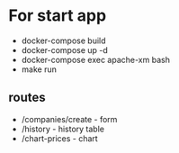 # For start app

- docker-compose build
- docker-compose up -d
- docker-compose exec apache-xm bash
- make run

## routes
- /companies/create - form
- /history - history table
- /chart-prices - chart


